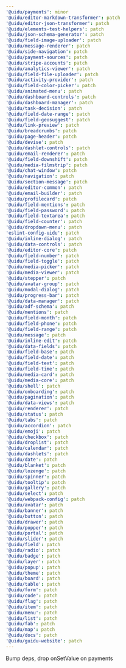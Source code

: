 ```yaml
---
'@uidu/payments': minor
'@uidu/editor-markdown-transformer': patch
'@uidu/editor-json-transformer': patch
'@uidu/elements-test-helpers': patch
'@uidu/json-schema-generator': patch
'@uidu/field-image-uploader': patch
'@uidu/message-renderer': patch
'@uidu/side-navigation': patch
'@uidu/payment-sources': patch
'@uidu/stripe-accounts': patch
'@uidu/analytics-viewer': patch
'@uidu/field-file-uploader': patch
'@uidu/activity-provider': patch
'@uidu/field-color-picker': patch
'@uidu/animated-menu': patch
'@uidu/dashboard-controls': patch
'@uidu/dashboard-manager': patch
'@uidu/task-decision': patch
'@uidu/field-date-range': patch
'@uidu/field-geosuggest': patch
'@uidu/link-preview': patch
'@uidu/breadcrumbs': patch
'@uidu/page-header': patch
'@uidu/devise': patch
'@uidu/dashlet-controls': patch
'@uidu/email-renderer': patch
'@uidu/field-downshift': patch
'@uidu/media-filmstrip': patch
'@uidu/chat-window': patch
'@uidu/navigation': patch
'@uidu/section-message': patch
'@uidu/editor-common': patch
'@uidu/email-builder': patch
'@uidu/profilecard': patch
'@uidu/field-mentions': patch
'@uidu/field-password': patch
'@uidu/field-textarea': patch
'@uidu/field-counter': patch
'@uidu/dropdown-menu': patch
'eslint-config-uidu': patch
'@uidu/inline-dialog': patch
'@uidu/data-controls': patch
'@uidu/editor-core': patch
'@uidu/field-number': patch
'@uidu/field-toggle': patch
'@uidu/media-picker': patch
'@uidu/media-viewer': patch
'@uidu/stepper': patch
'@uidu/avatar-group': patch
'@uidu/modal-dialog': patch
'@uidu/progress-bar': patch
'@uidu/data-manager': patch
'@uidu/adf-schema': patch
'@uidu/mentions': patch
'@uidu/field-month': patch
'@uidu/field-phone': patch
'@uidu/field-range': patch
'@uidu/message': patch
'@uidu/inline-edit': patch
'@uidu/data-fields': patch
'@uidu/field-base': patch
'@uidu/field-date': patch
'@uidu/field-text': patch
'@uidu/field-time': patch
'@uidu/media-card': patch
'@uidu/media-core': patch
'@uidu/shell': patch
'@uidu/onboarding': patch
'@uidu/pagination': patch
'@uidu/data-views': patch
'@uidu/renderer': patch
'@uidu/status': patch
'@uidu/tabs': patch
'@uidu/accordion': patch
'@uidu/emoji': patch
'@uidu/checkbox': patch
'@uidu/droplist': patch
'@uidu/calendar': patch
'@uidu/dashlets': patch
'@uidu/date': patch
'@uidu/blanket': patch
'@uidu/lozenge': patch
'@uidu/spinner': patch
'@uidu/tooltip': patch
'@uidu/gallery': patch
'@uidu/select': patch
'@uidu/webpack-config': patch
'@uidu/avatar': patch
'@uidu/banner': patch
'@uidu/button': patch
'@uidu/drawer': patch
'@uidu/popper': patch
'@uidu/portal': patch
'@uidu/slider': patch
'@uidu/field': patch
'@uidu/radio': patch
'@uidu/badge': patch
'@uidu/layer': patch
'@uidu/popup': patch
'@uidu/theme': patch
'@uidu/board': patch
'@uidu/table': patch
'@uidu/form': patch
'@uidu/code': patch
'@uidu/flag': patch
'@uidu/item': patch
'@uidu/menu': patch
'@uidu/list': patch
'@uidu/fab': patch
'@uidu/map': patch
'@uidu/docs': patch
'@uidu/guidu-website': patch
---
```


Bump deps, drop onSetValue on payments
